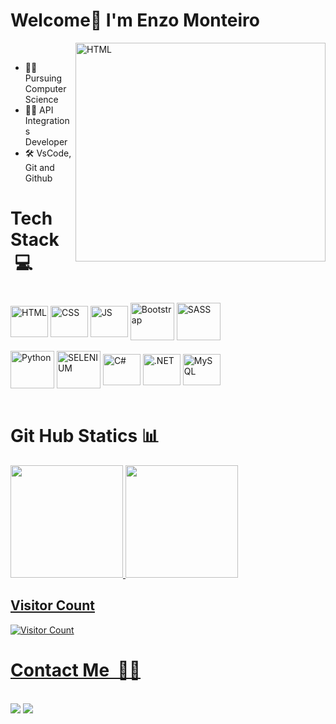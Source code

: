 


# Welcome👋 I'm Enzo Monteiro

<div style="display inline_block">
   <img align="right" alt="HTML" height="350" width="400" src="https://user-images.githubusercontent.com/72459340/199570065-44b54547-7063-49ed-b90b-0f5250979367.gif">
</div>
<br/>


- 👨‍🎓 Pursuing Computer Science
- 🧑‍💻 API Integrations Developer
- 🛠 VsCode, Git and Github

  
 # Tech Stack &nbsp;💻
  <div style="display: inline_block"><br/>
    <img align="center" alt="HTML" height="50" width="60" src="https://cdn.jsdelivr.net/gh/devicons/devicon/icons/html5/html5-original.svg" />
    <img align="center" alt="CSS" height="50" width="60" src="https://cdn.jsdelivr.net/gh/devicons/devicon/icons/css3/css3-original.svg" />
    <img align="center" alt="JS" height="50" width="60" src="https://cdn.jsdelivr.net/gh/devicons/devicon/icons/javascript/javascript-original.svg">
    <img align="center" alt="Bootstrap" height="60" width="70" src="https://cdn.jsdelivr.net/gh/devicons/devicon/icons/bootstrap/bootstrap-original.svg">
    <img align="center" alt="SASS" height="60" width="70" src="https://cdn.jsdelivr.net/gh/devicons/devicon/icons/sass/sass-original.svg">
  </div>
  <div style="display: inline_block"><br/>
    <img align="center" alt="Python" height="60" width="70" src="https://cdn.jsdelivr.net/gh/devicons/devicon/icons/python/python-original.svg">
    <img align="center" alt="SELENIUM" height="60" width="70" src="https://cdn.jsdelivr.net/gh/devicons/devicon/icons/selenium/selenium-original.svg">
    <img align="center" alt="C#" height="50" width="60" src="https://cdn.jsdelivr.net/gh/devicons/devicon/icons/csharp/csharp-original.svg" />
    <img align="center" alt=".NET" height="50" width="60" src="https://cdn.jsdelivr.net/gh/devicons/devicon/icons/dotnetcore/dotnetcore-original.svg" />
    <img align="center" alt="MySQL" height="50" width="60" src="https://cdn.jsdelivr.net/gh/devicons/devicon/icons/mysql/mysql-original.svg">
  </div>
  <br/>
  
# Git Hub Statics 📊

<div><a href="https://github.com/Enzovnm"><img height="180em" src="https://github-readme-stats.vercel.app/api?username=Enzovnm&show_icons=true&theme=transparent"/>    <img height="180em" src="https://github-readme-stats.vercel.app/api/top-langs/?username=Enzovnm&layout=compact"/></div>
   
## Visitor Count
![Visitor Count](https://profile-counter.glitch.me/Enzovnm/count.svg)


# Contact Me &nbsp;🙋‍♂️
  <div style="display: inline_block"><br/>
      <a href = "mailto:enzovila.monteiro@gmail.com"><img src="https://img.shields.io/badge/-Gmail-%23333?style=for-the-badge&logo=gmail&logoColor=red"  target="_blank"></a>
  <a href="https://www.linkedin.com/in/enzovila/" target="_blank"><img src="https://img.shields.io/badge/-LinkedIn-%230077B5?style=for-the-badge&logo=linkedin&logoColor=white"></a>
  </div>
